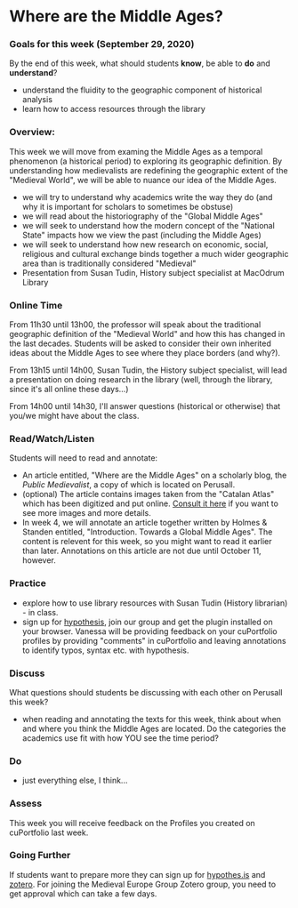 # Where are the Middle Ages?

### Goals for this week \(September 29, 2020\)

By the end of this week, what should students **know**, be able to **do** and **understand**?

* understand the fluidity to the geographic component of historical analysis
* learn how to access resources through the library

### Overview:

This week we will move from examing the Middle Ages as a temporal phenomenon \(a historical period\) to exploring its geographic definition. By understanding how medievalists are redefining the geographic extent of the "Medieval World", we will be able to nuance our idea of the Middle Ages.

* we will try to understand why academics write the way they do \(and why it is important for scholars to sometimes be obstuse\)
* we will read about the historiography of the "Global Middle Ages"
* we will seek to understand how the modern concept of the "National State" impacts how we view the past \(including the Middle Ages\)
* we will seek to understand how new research on economic, social, religious and cultural exchange binds together a much wider geographic area than is traditionally considered "Medieval"
* Presentation from Susan Tudin, History subject specialist at MacOdrum Library

### **Online Time**

From 11h30 until 13h00, the professor will speak about the traditional geographic definition of the "Medieval World" and how this has changed in the last decades. Students will be asked to consider their own inherited ideas about the Middle Ages to see where they place borders \(and why?\). 

From 13h15 until 14h00, Susan Tudin, the History subject specialist, will lead a presentation on doing research in the library \(well, through the library, since it's all online these days...\)

From 14h00 until 14h30, I'll answer questions \(historical or otherwise\) that you/we might have about the class. 

### Read/Watch/Listen

Students will need to read and annotate:

* An article entitled, "Where are the Middle Ages" on a scholarly blog, the _Public Medievalist_, a copy of which is located on Perusall. 
* \(optional\) The article contains images taken from the "Catalan Atlas" which has been digitized and put online. [Consult it here](https://www.nottingham.ac.uk/manuscriptsandspecialcollections/researchguidance/datingdocuments/introduction.aspx) if you want to see more images and more details. 
* In week 4, we will annotate an article together written by Holmes & Standen entitled, "Introduction. Towards a Global Middle Ages". The content is relevent for this week, so you might want to read it earlier than later. Annotations on this article are not due until October 11, however. 

### Practice

* explore how to use library resources with Susan Tudin \(History librarian\) - in class.
* sign up for [hypothesis](../digital-tools/hypothes.is.md), join our group and get the plugin installed on your browser. Vanessa will be providing feedback on your cuPortfolio profiles by providing "comments" in cuPortfolio and leaving annotations to identify typos, syntax etc. with hypothesis. 

### **Discuss**

What questions should students be discussing with each other on Perusall this week?

* when reading and annotating the texts for this week, think about when and where you think the Middle Ages are located. Do the categories the academics use fit with how YOU see the time period?

### **Do**

* just everything else, I think...

### **Assess** 

This week you will receive feedback on the Profiles you created on cuPortfolio last week. 

### Going Further

If students want to prepare more they can sign up for [hypothes.is](../digital-tools/hypothes.is.md) and [zotero](../digital-tools/zotero.md). For joining the Medieval Europe Group Zotero group, you need to get approval which can take a few days. 

